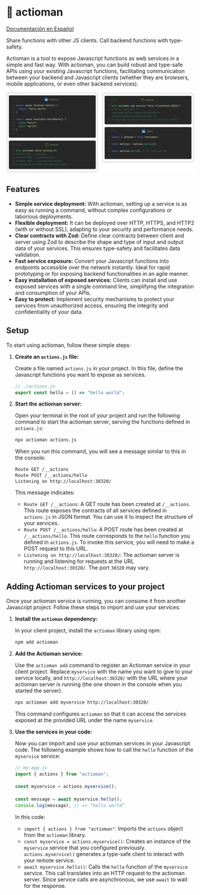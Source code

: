 # 🏹 actioman

[Documentación en Español](docs/es/README.md)

Share functions with other JS clients. Call backend functions with type-safety.

Actioman is a tool to expose Javascript functions as web services in a simple and fast way. With actioman, you can build robust and type-safe APIs using your existing Javascript functions, facilitating communication between your backend and Javascript clients (whether they are browsers, mobile applications, or even other backend services).

![Sample steps to use actioman](docs/es/assets/demo-client-server.png)

## Features

- **Simple service deployment:** With actioman, setting up a service is as easy as running a command, without complex configurations or laborious deployments.
- **Flexible deployment:** It can be deployed over HTTP, HTTPS, and HTTP2 (with or without SSL), adapting to your security and performance needs.
- **Clear contracts with Zod:** Define clear contracts between client and server using Zod to describe the shape and type of input and output data of your services. This ensures type-safety and facilitates data validation.
- **Fast service exposure:** Convert your Javascript functions into endpoints accessible over the network instantly. Ideal for rapid prototyping or for exposing backend functionalities in an agile manner.
- **Easy installation of exposed services:** Clients can install and use exposed services with a single command line, simplifying the integration and consumption of your APIs.
- **Easy to protect:** Implement security mechanisms to protect your services from unauthorized access, ensuring the integrity and confidentiality of your data.

## Setup

To start using actioman, follow these simple steps:

1. **Create an `actions.js` file:**

   Create a file named `actions.js` in your project. In this file, define the Javascript functions you want to expose as services.

   ```js
   // ./actions.js
   export const hello = () => "hello world";
   ```

2. **Start the actioman server:**

   Open your terminal in the root of your project and run the following command to start the actioman server, serving the functions defined in `actions.js`:

   ```bash
   npx actioman actions.js
   ```

   When you run this command, you will see a message similar to this in the console:

   ```
   Route GET /__actions
   Route POST /__actions/hello
   Listening on http://localhost:30320/
   ```

   This message indicates:

   - `Route GET /__actions`: A GET route has been created at `/__actions`. This route exposes the contracts of all services defined in `actions.js` in JSON format. You can use it to inspect the structure of your services.
   - `Route POST /__actions/hello`: A POST route has been created at `/__actions/hello`. This route corresponds to the `hello` function you defined in `actions.js`. To invoke this service, you will need to make a POST request to this URL.
   - `Listening on http://localhost:30320/`: The actioman server is running and listening for requests at the URL `http://localhost:30320/`. The port `30320` may vary.

## Adding Actioman services to your project

Once your actioman service is running, you can consume it from another Javascript project. Follow these steps to import and use your services:

1. **Install the `actioman` dependency:**

   In your client project, install the `actioman` library using npm:

   ```bash
   npm add actioman
   ```

2. **Add the Actioman service:**

   Use the `actioman add` command to register an Actioman service in your client project. Replace `myservice` with the name you want to give to your service locally, and `http://localhost:30320/` with the URL where your actioman server is running (the one shown in the console when you started the server).

   ```bash
   npx actioman add myservice http://localhost:30320/
   ```

   This command configures `actioman` so that it can access the services exposed at the provided URL under the name `myservice`.

3. **Use the services in your code:**

   Now you can import and use your actioman services in your Javascript code. The following example shows how to call the `hello` function of the `myservice` service:

   ```js
   // my-app.js
   import { actions } from "actioman";

   const myservice = actions.myservice();

   const message = await myservice.hello();
   console.log(message); // => "hello world"
   ```

   In this code:

   - `import { actions } from "actioman"`: Imports the `actions` object from the `actioman` library.
   - `const myservice = actions.myservice()`: Creates an instance of the `myservice` service that you configured previously. `actions.myservice()` generates a type-safe client to interact with your remote service.
   - `await myservice.hello()`: Calls the `hello` function of the `myservice` service. This call translates into an HTTP request to the actioman server. Since service calls are asynchronous, we use `await` to wait for the response.
